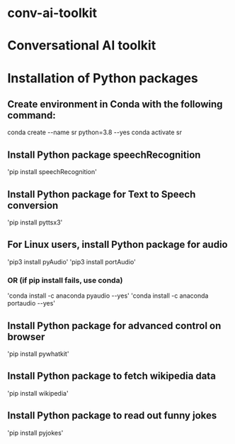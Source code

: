 # conv-ai-toolkit
# Conversational AI toolkit

# Installation of Python packages
## Create environment in Conda with the following command:
conda create --name sr python=3.8 --yes
conda activate sr

## Install Python package speechRecognition
'pip install speechRecognition'

## Install Python package for Text to Speech conversion
'pip install pyttsx3'

## For Linux users, install Python package for audio
'pip3 install pyAudio'
'pip3 install portAudio'

### OR (if pip install fails, use conda)
'conda install -c anaconda pyaudio --yes'
'conda install -c anaconda portaudio --yes'

## Install Python package for advanced control on browser 
'pip install pywhatkit'

## Install Python package to fetch wikipedia data 
'pip install wikipedia'

## Install Python package to read out funny jokes 
'pip install pyjokes'
